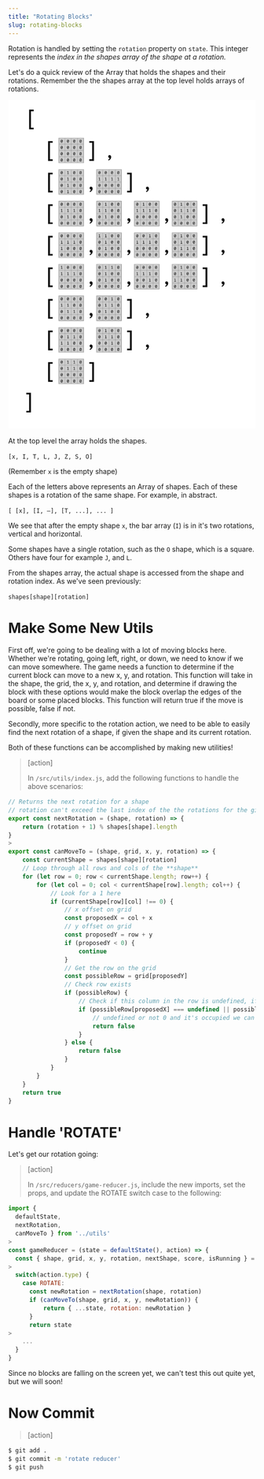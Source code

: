 ```yaml
---
title: "Rotating Blocks"
slug: rotating-blocks
---
```


Rotation is handled by setting the `rotation` property on `state`. This integer represents the _index in the shapes array of the shape at a rotation._

Let's do a quick review of the Array that holds the shapes and their rotations. Remember the the shapes array at the top level holds arrays of rotations.

![Shapes-Array](assets/Shapes-Array.png)

At the top level the array holds the shapes.

`[x, I, T, L, J, Z, S, O]`

(Remember `x` is the empty shape)

Each of the letters above represents an Array
of shapes. Each of these shapes is a rotation
of the same shape. For example, in abstract.

`[ [x], [I, –], [T, ...], ... ]`

We see that after the empty shape `x`, the bar array (`I`) is in it's two rotations, vertical and horizontal.

Some shapes have a single rotation, such as the `O` shape, which is a square. Others have four for example `J`, and `L`.

From the shapes array, the actual shape is accessed from the shape and rotation index. As we've seen previously:

`shapes[shape][rotation]`

# Make Some New Utils

First off, we're going to be dealing with a lot of moving blocks here. Whether we're rotating, going left, right, or down, we need to know if we can move somewhere. The game needs a function to determine if the current block can move to a new x, y, and rotation. This function will take in the shape, the grid, the x, y, and rotation, and determine if drawing the block with these options would make the block overlap the edges of the board or some placed  blocks. This function will return true if the move is possible, false if not.

Secondly, more specific to the rotation action, we need to be able to easily find the next rotation of a shape, if given the shape and its current rotation.

Both of these functions can be accomplished by making new utilities!

> [action]
>
> In `/src/utils/index.js`, add the following functions to handle the above scenarios:
>
```js
// Returns the next rotation for a shape
// rotation can't exceed the last index of the the rotations for the given shape.
export const nextRotation = (shape, rotation) => {
    return (rotation + 1) % shapes[shape].length
}
>
export const canMoveTo = (shape, grid, x, y, rotation) => {
    const currentShape = shapes[shape][rotation]
    // Loop through all rows and cols of the **shape**
    for (let row = 0; row < currentShape.length; row++) {
        for (let col = 0; col < currentShape[row].length; col++) {
            // Look for a 1 here
            if (currentShape[row][col] !== 0) {
                // x offset on grid
                const proposedX = col + x
                // y offset on grid
                const proposedY = row + y
                if (proposedY < 0) {
                    continue
                }
                // Get the row on the grid
                const possibleRow = grid[proposedY]
                // Check row exists
                if (possibleRow) {
                    // Check if this column in the row is undefined, if it's off the edges, 0, and empty
                    if (possibleRow[proposedX] === undefined || possibleRow[proposedX] !== 0) {
                        // undefined or not 0 and it's occupied we can't move here.
                        return false
                    }
                } else {
                    return false
                }
            }
        }
    }
    return true
}
```

# Handle 'ROTATE'

Let's get our rotation going:

> [action]
>
> In `/src/reducers/game-reducer.js`, include the new imports, set the props, and update the ROTATE switch case to the following:
>
```js
import {
  defaultState,
  nextRotation,
  canMoveTo } from '../utils'
>
const gameReducer = (state = defaultState(), action) => {
  const { shape, grid, x, y, rotation, nextShape, score, isRunning } = state
>
  switch(action.type) {
    case ROTATE:
      const newRotation = nextRotation(shape, rotation)
      if (canMoveTo(shape, grid, x, y, newRotation)) {
          return { ...state, rotation: newRotation }
      }
      return state
>
    ...
  }
}
```

Since no blocks are falling on the screen yet, we can't test this out quite yet, but we will soon!

# Now Commit

>[action]
>
```bash
$ git add .
$ git commit -m 'rotate reducer'
$ git push
```
